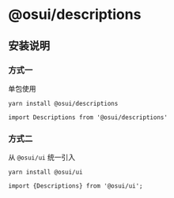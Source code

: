 # @osui/descriptions

## 安装说明

### 方式一

单包使用

```
yarn install @osui/descriptions
```

```
import Descriptions from '@osui/descriptions'
```

### 方式二

从 `@osui/ui` 统一引入

```
yarn install @osui/ui
```

```
import {Descriptions} from '@osui/ui';
```




